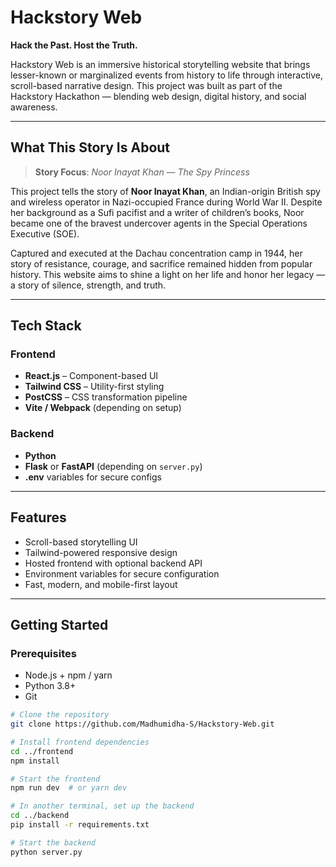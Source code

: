 # Hackstory Web

**Hack the Past. Host the Truth.**

Hackstory Web is an immersive historical storytelling website that brings lesser-known or marginalized events from history to life through interactive, scroll-based narrative design. This project was built as part of the Hackstory Hackathon — blending web design, digital history, and social awareness.

---

## What This Story Is About

> **Story Focus**: _Noor Inayat Khan — The Spy Princess_

This project tells the story of **Noor Inayat Khan**, an Indian-origin British spy and wireless operator in Nazi-occupied France during World War II. Despite her background as a Sufi pacifist and a writer of children’s books, Noor became one of the bravest undercover agents in the Special Operations Executive (SOE).

Captured and executed at the Dachau concentration camp in 1944, her story of resistance, courage, and sacrifice remained hidden from popular history. This website aims to shine a light on her life and honor her legacy — a story of silence, strength, and truth.

---

## Tech Stack

### Frontend

- **React.js** – Component-based UI
- **Tailwind CSS** – Utility-first styling
- **PostCSS** – CSS transformation pipeline
- **Vite / Webpack** (depending on setup)

### Backend

- **Python**
- **Flask** or **FastAPI** (depending on `server.py`)
- **.env** variables for secure configs

---

## Features

- Scroll-based storytelling UI
- Tailwind-powered responsive design
- Hosted frontend with optional backend API
- Environment variables for secure configuration
- Fast, modern, and mobile-first layout

---

## Getting Started

### Prerequisites

- Node.js + npm / yarn
- Python 3.8+
- Git

```bash
# Clone the repository
git clone https://github.com/Madhumidha-S/Hackstory-Web.git

# Install frontend dependencies
cd ../frontend
npm install

# Start the frontend
npm run dev  # or yarn dev

# In another terminal, set up the backend
cd ../backend
pip install -r requirements.txt

# Start the backend
python server.py
```
